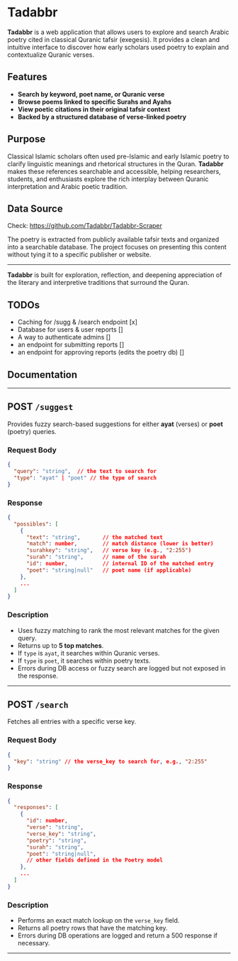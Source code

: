 # Tadabbr

**Tadabbr** is a web application that allows users to explore and search Arabic poetry cited in classical Quranic tafsir (exegesis). It provides a clean and intuitive interface to discover how early scholars used poetry to explain and contextualize Quranic verses.

## Features

- **Search by keyword, poet name, or Quranic verse**
- **Browse poems linked to specific Surahs and Ayahs**
- **View poetic citations in their original tafsir context**
- **Backed by a structured database of verse-linked poetry**

## Purpose

Classical Islamic scholars often used pre-Islamic and early Islamic poetry to clarify linguistic meanings and rhetorical structures in the Quran. **Tadabbr** makes these references searchable and accessible, helping researchers, students, and enthusiasts explore the rich interplay between Quranic interpretation and Arabic poetic tradition.

## Data Source

Check: https://github.com/Tadabbr/Tadabbr-Scraper

The poetry is extracted from publicly available tafsir texts and organized into a searchable database. The project focuses on presenting this content without tying it to a specific publisher or website.

---

**Tadabbr** is built for exploration, reflection, and deepening appreciation of the literary and interpretive traditions that surround the Quran.

## TODOs
- Caching for /sugg & /search endpoint [x]
- Database for users & user reports []
- A way to authenticate admins []
- an endpoint for submitting reports []
- an endpoint for approving reports (edits the poetry db) []
## Documentation 

---

## POST `/suggest`

Provides fuzzy search-based suggestions for either **ayat** (verses) or **poet** (poetry) queries.

### Request Body

```json
{
  "query": "string",  // the text to search for
  "type": "ayat" | "poet" // the type of search
}
```

### Response

```json
{
  "possibles": [
    {
      "text": "string",       // the matched text
      "match": number,        // match distance (lower is better)
      "surahkey": "string",   // verse key (e.g., "2:255")
      "surah": "string",      // name of the surah
      "id": number,           // internal ID of the matched entry
      "poet": "string|null"   // poet name (if applicable)
    },
    ...
  ]
}
```

### Description

- Uses fuzzy matching to rank the most relevant matches for the given query.
- Returns up to **5 top matches**.
- If `type` is `ayat`, it searches within Quranic verses.
- If `type` is `poet`, it searches within poetry texts.
- Errors during DB access or fuzzy search are logged but not exposed in the response.

---

## POST `/search`

Fetches all entries with a specific verse key.

### Request Body

```json
{
  "key": "string" // the verse_key to search for, e.g., "2:255"
}
```

### Response

```json
{
  "responses": [
    {
      "id": number,
      "verse": "string",
      "verse_key": "string",
      "poetry": "string",
      "surah": "string",
      "poet": "string|null",
      // other fields defined in the Poetry model
    },
    ...
  ]
}
```

### Description

- Performs an exact match lookup on the `verse_key` field.
- Returns all poetry rows that have the matching key.
- Errors during DB operations are logged and return a 500 response if necessary.

---
